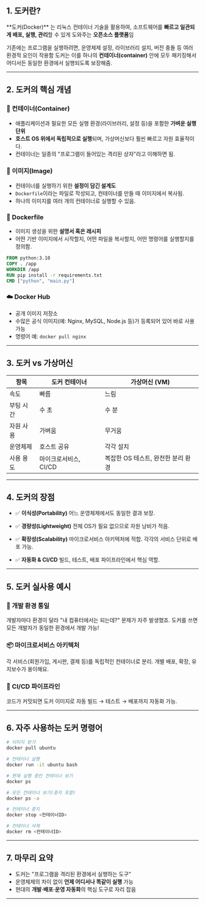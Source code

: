 
## 1. 도커란?

\*\*도커(Docker)\*\* 는 리눅스 컨테이너 기술을 활용하여, 소프트웨어를 **빠르고 일관되게 배포, 실행, 관리**할 수 있게 도와주는 **오픈소스 플랫폼**임

기존에는 프로그램을 실행하려면, 운영체제 설정, 라이브러리 설치, 버전 충돌 등 여러 환경적 요인이 작용함
도커는 이를 하나의 **컨테이너(container)** 안에 모두 패키징해서 어디서든 동일한 환경에서 실행되도록 보장해줌.

---

## 2. 도커의 핵심 개념

### 🧱 컨테이너(Container)

* 애플리케이션과 필요한 모든 실행 환경(라이브러리, 설정 등)을 포함한 **가벼운 실행 단위**
* **호스트 OS 위에서 독립적으로 실행**되며, 가상머신보다 훨씬 빠르고 자원 효율적이다.
* 컨테이너는 일종의 "프로그램이 들어있는 격리된 상자"라고 이해하면 됨.

### 📸 이미지(Image)

* 컨테이너를 실행하기 위한 **설정이 담긴 설계도**
* `Dockerfile`이라는 파일로 작성되고, 컨테이너를 만들 때 이미지에서 복사됨.
* 하나의 이미지를 여러 개의 컨테이너로 실행할 수 있음.

### 🧾 Dockerfile

* 이미지 생성을 위한 **설명서 혹은 레시피**
* 어떤 기반 이미지에서 시작할지, 어떤 파일을 복사할지, 어떤 명령어를 실행할지를 정의함.

```dockerfile
FROM python:3.10
COPY . /app
WORKDIR /app
RUN pip install -r requirements.txt
CMD ["python", "main.py"]
```

### ☁️ Docker Hub

* 공개 이미지 저장소
* 수많은 공식 이미지(예: Nginx, MySQL, Node.js 등)가 등록되어 있어 바로 사용 가능
* 명령어 예: `docker pull nginx`

---

## 3. 도커 vs 가상머신

| 항목    | 도커 컨테이너        | 가상머신 (VM)             |
| ----- | -------------- | --------------------- |
| 속도    | 빠름             | 느림                    |
| 부팅 시간 | 수 초            | 수 분                   |
| 자원 사용 | 가벼움            | 무거움                   |
| 운영체제  | 호스트 공유         | 각각 설치                 |
| 사용 용도 | 마이크로서비스, CI/CD | 복잡한 OS 테스트, 완전한 분리 환경 |

---

## 4. 도커의 장점

* ✅ **이식성(Portability)**
  어느 운영체제에서도 동일한 결과 보장.

* ✅ **경량성(Lightweight)**
  전체 OS가 필요 없으므로 자원 낭비가 적음.

* ✅ **확장성(Scalability)**
  마이크로서비스 아키텍처에 적합. 각각의 서비스 단위로 배포 가능.

* ✅ **자동화 & CI/CD**
  빌드, 테스트, 배포 파이프라인에서 핵심 역할.

---

## 5. 도커 실사용 예시

### 🎯 개발 환경 통일

개발자마다 환경이 달라 "내 컴퓨터에서는 되는데?" 문제가 자주 발생했죠.
도커를 쓰면 모든 개발자가 동일한 환경에서 개발 가능!

### 📦 마이크로서비스 아키텍처

각 서비스(회원가입, 게시판, 결제 등)를 독립적인 컨테이너로 분리.
개별 배포, 확장, 유지보수가 용이해요.

### 🔄 CI/CD 파이프라인

코드가 커밋되면 도커 이미지로 자동 빌드 → 테스트 → 배포까지 자동화 가능.

---

## 6. 자주 사용하는 도커 명령어

```bash
# 이미지 받기
docker pull ubuntu

# 컨테이너 실행
docker run -it ubuntu bash

# 현재 실행 중인 컨테이너 보기
docker ps

# 모든 컨테이너 보기(중지 포함)
docker ps -a

# 컨테이너 중지
docker stop <컨테이너ID>

# 컨테이너 삭제
docker rm <컨테이너ID>
```

---

## 7. 마무리 요약

* 도커는 "프로그램을 격리된 환경에서 실행하는 도구"
* 운영체제의 차이 없이 **언제 어디서나 똑같이 실행** 가능
* 현대의 **개발·배포·운영 자동화**의 핵심 도구로 자리 잡음

---
